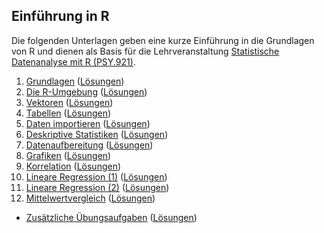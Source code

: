 ## Einführung in R

Die folgenden Unterlagen geben eine kurze Einführung in die Grundlagen von R und dienen als Basis für die Lehrveranstaltung [Statistische Datenanalyse mit R (PSY.921)](https://online.uni-graz.at/kfu_online/pl/ui/$ctx/wbLv.wbShowLVDetail?pStpSpNr=952666).

 1. [Grundlagen](https://cbrnr.quarto.pub/r-25w-01) ([Lösungen](https://cbrnr.quarto.pub/r-25w-01-solutions))
 2. [Die R-Umgebung](https://cbrnr.quarto.pub/r-25w-02) ([Lösungen](https://cbrnr.quarto.pub/r-25w-02-solutions))
 3. [Vektoren]() ([Lösungen]())
 4. [Tabellen]() ([Lösungen]())
 5. [Daten importieren]() ([Lösungen]())
 6. [Deskriptive Statistiken]() ([Lösungen]())
 7. [Datenaufbereitung]() ([Lösungen]())
 8. [Grafiken]() ([Lösungen]())
 9. [Korrelation]() ([Lösungen]())
10. [Lineare Regression (1)]() ([Lösungen]())
11. [Lineare Regression (2)]() ([Lösungen]())
12. [Mittelwertvergleich]() ([Lösungen]())

- [Zusätzliche Übungsaufgaben]() ([Lösungen]())
